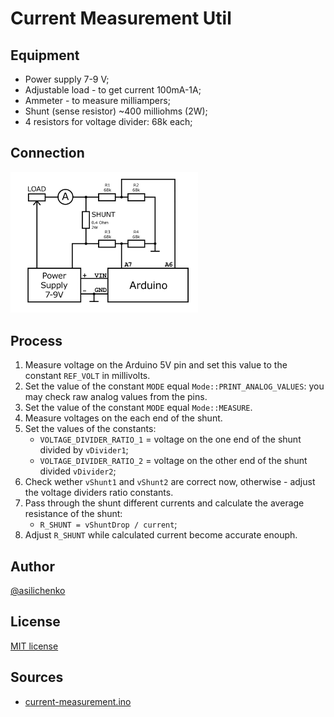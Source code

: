 # Current Measurement Util

## Equipment
- Power supply 7-9 V;
- Adjustable load - to get current 100mA-1A;
- Ammeter - to measure milliampers;
- Shunt (sense resistor) ~400 milliohms (2W);
- 4 resistors for voltage divider: 68k each;

## Connection

<img width="300" src="/utils/img/current_measurement.png" alt="Current measurement circuit"/>

## Process
1. Measure voltage on the Arduino 5V pin and set this value to the constant `REF_VOLT` in millivolts.
2. Set the value of the constant `MODE` equal `Mode::PRINT_ANALOG_VALUES`: you may check raw analog values from the pins.
3. Set the value of the constant `MODE` equal `Mode::MEASURE`.
4. Measure voltages on the each end of the shunt.
5. Set the values of the constants:
   - `VOLTAGE_DIVIDER_RATIO_1` = voltage on the one end of the shunt divided by `vDivider1`;
   - `VOLTAGE_DIVIDER_RATIO_2` = voltage on the other end of the shunt divided `vDivider2`;
6. Check wether `vShunt1` and `vShunt2` are correct now, otherwise - adjust the voltage dividers ratio constants.
7. Pass through the shunt different currents and calculate the average resistance of the shunt:
   - `R_SHUNT = vShuntDrop / current`;
8. Adjust `R_SHUNT` while calculated current become accurate enouph.

## Author
[@asilichenko](https://github.com/asilichenko)

## License
[MIT license](/LICENSE)

## Sources
- [current-measurement.ino](current-measurement.ino)
